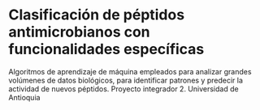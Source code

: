 # Clasificación de péptidos antimicrobianos con funcionalidades específicas
Algoritmos de aprendizaje de máquina empleados para analizar grandes volúmenes de datos biológicos, para identificar patrones y predecir la actividad de nuevos péptidos.
Proyecto integrador 2. Universidad de Antioquia
